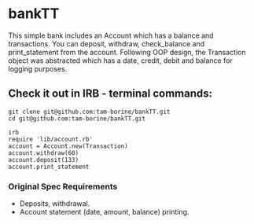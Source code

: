 # bankTT

This simple bank includes an Account which has a balance and transactions. You can deposit, withdraw, check_balance and print_statement from the account. Following OOP design, the Transaction object was abstracted which has a date, credit, debit and balance for logging purposes.

## Check it out in IRB - terminal commands:

```
git clone git@github.com:tam-borine/bankTT.git
cd git@github.com:tam-borine/bankTT.git

irb
require 'lib/account.rb'
account = Account.new(Transaction)
account.withdraw(60)
account.deposit(133)
account.print_statement
```

### Original Spec Requirements
* Deposits, withdrawal.
* Account statement (date, amount, balance) printing.
